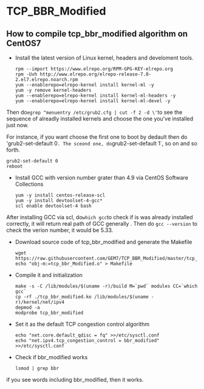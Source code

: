 # TCP_BBR_Modified

## How to compile tcp_bbr_modified algorithm on CentOS7

- Install the latest version of Linux kernel, headers and develoment tools.

  ```
  rpm --import https://www.elrepo.org/RPM-GPG-KEY-elrepo.org
  rpm -Uvh http://www.elrepo.org/elrepo-release-7.0-2.el7.elrepo.noarch.rpm
  yum --enablerepo=elrepo-kernel install kernel-ml -y
  yum -y remove kernel-headers
  yum --enablerepo=elrepo-kernel install kernel-ml-headers -y
  yum --enablerepo=elrepo-kernel install kernel-ml-devel -y
  ```

Then do`egrep ^menuentry /etc/grub2.cfg | cut -f 2 -d \'`to see the sequence of alreadly installed kernels and choose the one you've installed just now.

For instance, if you want choose the first one to boot by dedault then do 'grub2-set-default 0`. The sceond one, do`grub2-set-default 1`, so on and so forth.

  ```
  grub2-set-default 0 
  reboot
  ```

- Install GCC with version number grater than 4.9 via CentOS Software Collections

  ```
  yum -y install centos-release-scl
  yum -y install devtoolset-4-gcc*
  scl enable devtoolset-4 bash
  ```

After installing GCC via scl, do`which gcc`to check if is was already installed correctly, it will return real path of GCC generally
. Then do `gcc --version` to check the verion number, it would be 5.33.

- Download source code of tcp_bbr_modified and generate the Makefile

  ```
  wget https://raw.githubusercontent.com/GEM7/TCP_BBR_Modified/master/tcp_bbr_modified.c
  echo "obj-m:=tcp_bbr_Modified.o" > Makefile
  ```

- Compile it and initialization

  ```
  make -s -C /lib/modules/$(uname -r)/build M=`pwd` modules CC=`which gcc`
  cp -rf ./tcp_bbr_modified.ko /lib/modules/$(uname -r)/kernel/net/ipv4
  depmod -a 
  modprobe tcp_bbr_modified
  ```

- Set it as the default TCP congestion control algorithm

  ```
  echo "net.core.default_qdisc = fq" >>/etc/sysctl.conf
  echo "net.ipv4.tcp_congestion_control = bbr_modified" >>/etc/sysctl.conf
  ```

- Check if bbr_modified works

  ```
  lsmod | grep bbr
  ```

if you see words including bbr_modified, then it works.

